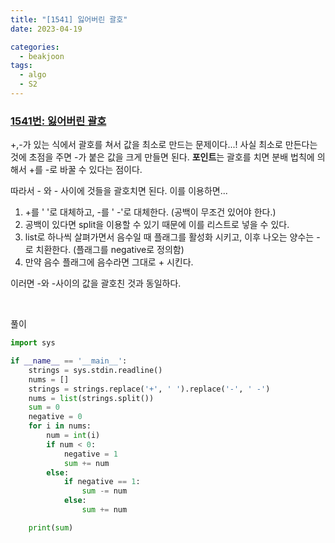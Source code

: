 ```yaml
---
title: "[1541] 잃어버린 괄호"
date: 2023-04-19

categories:
  - beakjoon
tags:
  - algo
  - S2
---
```


### [1541번: 잃어버린 괄호](https://www.acmicpc.net/problem/1541)


+,-가 있는 식에서 괄호를 쳐서 값을 최소로 만드는 문제이다...! 사실 최소로 만든다는 것에 초점을 주면 -가 붙은 값을 크게 만들면 된다. **포인트**는 괄호를 치면 분배 법칙에 의해서 +를 -로 바꿀 수 있다는 점이다.

따라서 - 와 - 사이에 것들을 괄호치면 된다. 이를 이용하면...

1. +를 ' '로 대체하고, -를 ' -'로 대체한다. (공백이 무조건 있어야 한다.)
2. 공백이 있다면 split을 이용할 수 있기 때문에 이를 리스트로 넣을 수 있다.
3. list로 하나씩 살펴가면서 음수일 때 플래그를 활성화 시키고, 이후 나오는 양수는 -로 치환한다. (플래그를 negative로 정의함)
4. 만약 음수 플래그에 음수라면 그대로 + 시킨다.

이러면 -와 -사이의 값을 괄호친 것과 동일하다. 
    

    

<br>
  
풀이
    
```python
import sys

if __name__ == '__main__':
    strings = sys.stdin.readline()
    nums = []
    strings = strings.replace('+', ' ').replace('-', ' -')
    nums = list(strings.split())
    sum = 0
    negative = 0
    for i in nums:
        num = int(i)
        if num < 0:
            negative = 1
            sum += num
        else:
            if negative == 1:
                sum -= num
            else:
                sum += num

    print(sum)
```

<br><br>
